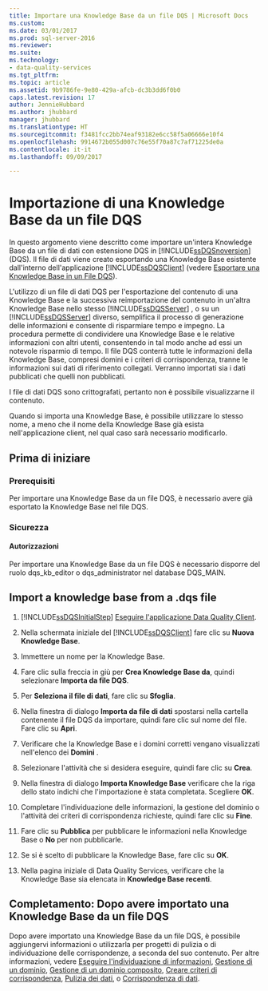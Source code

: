 ```yaml
---
title: Importare una Knowledge Base da un file DQS | Microsoft Docs
ms.custom: 
ms.date: 03/01/2017
ms.prod: sql-server-2016
ms.reviewer: 
ms.suite: 
ms.technology:
- data-quality-services
ms.tgt_pltfrm: 
ms.topic: article
ms.assetid: 9b9786fe-9e80-429a-afcb-dc3b3dd6f0b0
caps.latest.revision: 17
author: JennieHubbard
ms.author: jhubbard
manager: jhubbard
ms.translationtype: HT
ms.sourcegitcommit: f3481fcc2bb74eaf93182e6cc58f5a06666e10f4
ms.openlocfilehash: 9914672b055d007c76e55f70a87c7af71225de0a
ms.contentlocale: it-it
ms.lasthandoff: 09/09/2017

---
```

# <a name="import-a-knowledge-base-from-a-dqs-file"></a>Importazione di una Knowledge Base da un file DQS
  In questo argomento viene descritto come importare un'intera Knowledge Base da un file di dati con estensione DQS in [!INCLUDE[ssDQSnoversion](../includes/ssdqsnoversion-md.md)] (DQS). Il file di dati viene creato esportando una Knowledge Base esistente dall'interno dell'applicazione [!INCLUDE[ssDQSClient](../includes/ssdqsclient-md.md)] (vedere [Esportare una Knowledge Base in un File DQS](../data-quality-services/export-a-knowledge-base-to-a-dqs-file.md)).  
  
 L'utilizzo di un file di dati DQS per l'esportazione del contenuto di una Knowledge Base e la successiva reimportazione del contenuto in un'altra Knowledge Base nello stesso [!INCLUDE[ssDQSServer](../includes/ssdqsserver-md.md)] , o su un [!INCLUDE[ssDQSServer](../includes/ssdqsserver-md.md)] diverso, semplifica il processo di generazione delle informazioni e consente di risparmiare tempo e impegno. La procedura permette di condividere una Knowledge Base e le relative informazioni con altri utenti, consentendo in tal modo anche ad essi un notevole risparmio di tempo. Il file DQS conterrà tutte le informazioni della Knowledge Base, compresi domini e i criteri di corrispondenza, tranne le informazioni sui dati di riferimento collegati. Verranno importati sia i dati pubblicati che quelli non pubblicati.  
  
 I file di dati DQS sono crittografati, pertanto non è possibile visualizzarne il contenuto.  
  
 Quando si importa una Knowledge Base, è possibile utilizzare lo stesso nome, a meno che il nome della Knowledge Base già esista nell'applicazione client, nel qual caso sarà necessario modificarlo.  
  
##  <a name="BeforeYouBegin"></a> Prima di iniziare  
  
###  <a name="Prerequisites"></a> Prerequisiti  
 Per importare una Knowledge Base da un file DQS, è necessario avere già esportato la Knowledge Base nel file DQS.  
  
###  <a name="Security"></a> Sicurezza  
  
####  <a name="Permissions"></a> Autorizzazioni  
 Per importare una Knowledge Base da un file DQS è necessario disporre del ruolo dqs_kb_editor o dqs_administrator nel database DQS_MAIN.  
  
##  <a name="Import"></a> Import a knowledge base from a .dqs file  
  
1.  [!INCLUDE[ssDQSInitialStep](../includes/ssdqsinitialstep-md.md)] [Eseguire l'applicazione Data Quality Client](../data-quality-services/run-the-data-quality-client-application.md).  
  
2.  Nella schermata iniziale del [!INCLUDE[ssDQSClient](../includes/ssdqsclient-md.md)] fare clic su **Nuova Knowledge Base**.  
  
3.  Immettere un nome per la Knowledge Base.  
  
4.  Fare clic sulla freccia in giù per **Crea Knowledge Base da**, quindi selezionare **Importa da file DQS**.  
  
5.  Per **Seleziona il file di dati**, fare clic su **Sfoglia**.  
  
6.  Nella finestra di dialogo **Importa da file di dati** spostarsi nella cartella contenente il file DQS da importare, quindi fare clic sul nome del file. Fare clic su **Apri**.  
  
7.  Verificare che la Knowledge Base e i domini corretti vengano visualizzati nell'elenco dei **Domini** .  
  
8.  Selezionare l'attività che si desidera eseguire, quindi fare clic su **Crea**.  
  
9. Nella finestra di dialogo **Importa Knowledge Base** verificare che la riga dello stato indichi che l'importazione è stata completata. Scegliere **OK**.  
  
10. Completare l'individuazione delle informazioni, la gestione del dominio o l'attività dei criteri di corrispondenza richieste, quindi fare clic su **Fine**.  
  
11. Fare clic su **Pubblica** per pubblicare le informazioni nella Knowledge Base o **No** per non pubblicarle.  
  
12. Se si è scelto di pubblicare la Knowledge Base, fare clic su **OK**.  
  
13. Nella pagina iniziale di Data Quality Services, verificare che la Knowledge Base sia elencata in **Knowledge Base recenti**.  
  
##  <a name="FollowUp"></a> Completamento: Dopo avere importato una Knowledge Base da un file DQS  
 Dopo avere importato una Knowledge Base da un file DQS, è possibile aggiungervi informazioni o utilizzarla per progetti di pulizia o di individuazione delle corrispondenze, a seconda del suo contenuto. Per altre informazioni, vedere [Eseguire l'individuazione di informazioni](../data-quality-services/perform-knowledge-discovery.md), [Gestione di un dominio](../data-quality-services/managing-a-domain.md), [Gestione di un dominio composito](../data-quality-services/managing-a-composite-domain.md), [Creare criteri di corrispondenza](../data-quality-services/create-a-matching-policy.md), [Pulizia dei dati](../data-quality-services/data-cleansing.md), o [Corrispondenza di dati](../data-quality-services/data-matching.md).  
  
  
